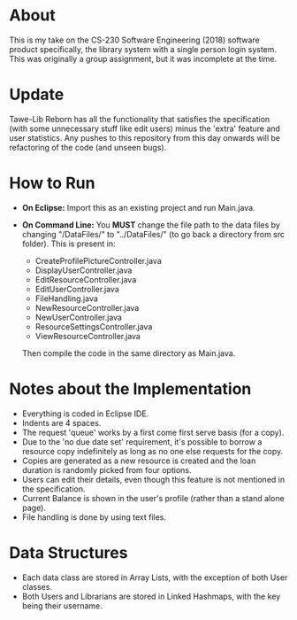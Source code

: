 # About
This is my take on the CS-230 Software Engineering (2018) software product specifically, the library system with a single person login system. This was originally a group assignment, but it was incomplete at the time.

# Update
Tawe-Lib Reborn has all the functionality that satisfies the specification (with some unnecessary stuff like edit users) minus the 'extra' feature and user statistics. Any pushes to this repository from this day onwards will be refactoring of the code (and unseen bugs).

# How to Run
- **On Eclipse:** Import this as an existing project and run Main.java.   
- **On Command Line:** You **MUST** change the file path to the data files by changing "/DataFiles/" to "../DataFiles/" (to go back a directory from src folder). This is present in:
  - CreateProfilePictureController.java
  - DisplayUserController.java
  - EditResourceController.java
  - EditUserController.java
  - FileHandling.java 
  - NewResourceController.java
  - NewUserController.java
  - ResourceSettingsController.java
  - ViewResourceController.java
  
  Then compile the code in the same directory as Main.java. 

# Notes about the Implementation
- Everything is coded in Eclipse IDE.
- Indents are 4 spaces.
- The request 'queue' works by a first come first serve basis (for a copy). 
- Due to the 'no due date set' requirement, it's possible to borrow a resource copy indefinitely as long as no one else requests for the copy.
- Copies are generated as a new resource is created and the loan duration is randomly picked from four options.
- Users can edit their details, even though this feature is not mentioned in the specification.
- Current Balance is shown in the user's profile (rather than a stand alone page).
- File handling is done by using text files.

# Data Structures
- Each data class are stored in Array Lists, with the exception of both User classes.
- Both Users and Librarians are stored in Linked Hashmaps, with the key being their username.
